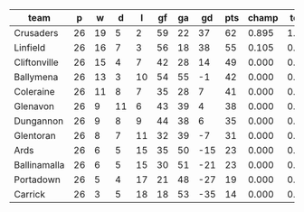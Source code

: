 |     team     | p  | w  | d  | l  | gf | ga | gd  | pts | champ | top2  | top3  | top4  |  5-7  | bot4  | bot3  | bot2  |
|--------------|----|----|----|----|----|----|-----|-----|-------|-------|-------|-------|-------|-------|-------|-------|
| Crusaders    | 26 | 19 |  5 |  2 | 59 | 22 |  37 |  62 | 0.895 | 1.000 | 1.000 | 1.000 | 0.000 | 0.000 | 0.000 | 0.000|
| Linfield     | 26 | 16 |  7 |  3 | 56 | 18 |  38 |  55 | 0.105 | 0.968 | 1.000 | 1.000 | 0.000 | 0.000 | 0.000 | 0.000|
| Cliftonville | 26 | 15 |  4 |  7 | 42 | 28 |  14 |  49 | 0.000 | 0.032 | 0.908 | 0.987 | 0.013 | 0.000 | 0.000 | 0.000|
| Ballymena    | 26 | 13 |  3 | 10 | 54 | 55 |  -1 |  42 | 0.000 | 0.000 | 0.055 | 0.501 | 0.497 | 0.000 | 0.000 | 0.000|
| Coleraine    | 26 | 11 |  8 |  7 | 35 | 28 |   7 |  41 | 0.000 | 0.000 | 0.030 | 0.346 | 0.647 | 0.000 | 0.000 | 0.000|
| Glenavon     | 26 |  9 | 11 |  6 | 43 | 39 |   4 |  38 | 0.000 | 0.000 | 0.007 | 0.145 | 0.826 | 0.000 | 0.000 | 0.000|
| Dungannon    | 26 |  9 |  8 |  9 | 44 | 38 |   6 |  35 | 0.000 | 0.000 | 0.000 | 0.021 | 0.833 | 0.004 | 0.000 | 0.000|
| Glentoran    | 26 |  8 |  7 | 11 | 32 | 39 |  -7 |  31 | 0.000 | 0.000 | 0.000 | 0.001 | 0.183 | 0.045 | 0.003 | 0.000|
| Ards         | 26 |  6 |  5 | 15 | 35 | 50 | -15 |  23 | 0.000 | 0.000 | 0.000 | 0.000 | 0.001 | 0.964 | 0.327 | 0.067|
| Ballinamalla | 26 |  6 |  5 | 15 | 30 | 51 | -21 |  23 | 0.000 | 0.000 | 0.000 | 0.000 | 0.000 | 0.988 | 0.717 | 0.163|
| Portadown    | 26 |  5 |  4 | 17 | 21 | 48 | -27 |  19 | 0.000 | 0.000 | 0.000 | 0.000 | 0.000 | 1.000 | 0.955 | 0.782|
| Carrick      | 26 |  3 |  5 | 18 | 18 | 53 | -35 |  14 | 0.000 | 0.000 | 0.000 | 0.000 | 0.000 | 1.000 | 0.999 | 0.988|
